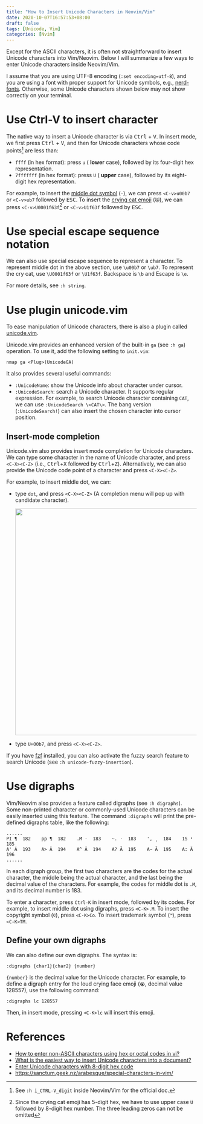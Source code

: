 ```yaml
---
title: "How to Insert Unicode Characters in Neovim/Vim"
date: 2020-10-07T16:57:53+08:00
draft: false
tags: [Unicode, Vim]
categories: [Nvim]
---
```


Except for the ASCII characters, it is often not straightforward to insert
Unicode characters into Vim/Neovim. Below I will summarize a few ways to enter
Unicode characters inside Neovim/Vim.

<!--more-->

I assume that you are using UTF-8 encoding (`:set encoding=utf-8`), and you are
using a font with proper support for Unicode symbols, e.g., [nerd-fonts](https://github.com/ryanoasis/nerd-fonts).
Otherwise, some Unicode characters shown below may not show correctly on your
terminal.

# Use Ctrl-V to insert character

The native way to insert a Unicode character is via <kbd>Ctrl</kbd> + <kbd>
V</kbd>. In insert mode, we first press <kbd>Ctrl</kbd> + <kbd>V</kbd>, and
then for Unicode characters whose code points[^1] are less than:

+ `ffff` (in hex format): press `u` ( __lower__ case), followed by its four-digit hex representation.
+ `7fffffff` (in hex format): press `U` ( __upper__ case), followed by its eight-digit hex representation.

For example, to insert the [middle dot symbol](https://unicode-table.com/en/00B7/) (`·`), we can press `<C-v>u00b7` or `<C-v>ub7`
followed by <kbd>ESC</kbd>. To insert the [crying cat emoji](https://emojipedia.org/crying-cat/) (`😿`), we can press `<C-v>U0001f63f`[^2] or
`<C-v>U1f63f` followed by <kbd>ESC</kbd>.

# Use special escape sequence notation

We can also use special escape sequence to represent a character. To represent
middle dot in the above section, use `\u00b7` or `\ub7`. To represent the cry
cat, use `\U0001f63f` or `\U1f63f`. Backspace is `\b` and Escape is `\e`.

For more details, see `:h string`.

# Use plugin unicode.vim

To ease manipulation of Unicode characters, there is also a plugin called
[unicode.vim](https://github.com/chrisbra/unicode.vim).

Unicode.vim provides an enhanced version of the built-in `ga` (see `:h ga`)
operation. To use it, add the following setting to `init.vim`:

```vim
nmap ga <Plug>(UnicodeGA)
```

It also provides several useful commands:

+ `:UnicodeName`: show the Unicode info about character under cursor.
+ `:UnicodeSearch`: search a Unicode character. It supports regular expression.
For example, to search Unicode character containing `CAT`, we can use
`:UnicodeSearch \<CAT\>`. The bang version (`:UnicodeSearch!`) can also insert
the chosen character into cursor position.

## Insert-mode completion

Unicode.vim also provides insert mode completion for Unicode characters. We can
type some character in the name of Unicode character, and press `<C-X><C-Z>`
(i.e., <kbd>Ctrl</kbd>+<kbd>X</kbd> followed by <kbd>Ctrl</kbd>+<kbd>Z</kbd>).
Alternatively, we can also provide the Unicode code point of a character and
press `<C-X><C-Z>`.

For example, to insert middle dot, we can:

+ type `dot`, and press `<C-X><C-Z>` (A completion menu will pop up with candidate character).
    <p align="center">
    <img src="https://blog-resource-1257868508.file.myqcloud.com/20201007223300.jpg" width="600">
    </p>

+ type `U+00b7`, and press `<C-X><C-Z>`.

If you have [fzf](https://github.com/junegunn/fzf) installed, you can also
activate the fuzzy search feature to search Unicode (see `:h
unicode-fuzzy-insertion`).

# Use digraphs

Vim/Neovim also provides a feature called digraphs (see `:h digraphs`). Some
non-printed character or commonly-used Unicode characters can be easily
inserted using this feature. The command `:digraphs` will print the pre-defined
digraphs table, like the following:

```
......
PI ¶  182    pp ¶  182    .M ·  183    ~. ·  183    ', ¸  184    1S ¹  185
A' Á  193    A> Â  194    A^ Â  194    A? Ã  195    A~ Ã  195    A: Ä  196
......
```

In each digraph group, the first two characters are the codes for the actual
character, the middle being the actual character, and the last being the
decimal value of the characters. For example, the codes for middle dot is `.M`,
and its decimal number is 183.

To enter a character, press `Ctrl-K` in insert mode, followed by its codes. For
example, to insert middle dot using digraphs, press `<C-K>.M`. To insert the
copyright symbol (`©`), press `<C-K>Co`. To insert trademark symbol (`™`),
press `<C-K>TM`.

## Define your own digraphs

We can also define our own digraphs. The syntax is:

```vim
:digraphs {char1}{char2} {number}
```

`{number}` is the decimal value for the Unicode character. For example, to define a digraph entry
for the loud crying face emoji (`😭`, decimal value 128557), use the following command:

```vim
:digraphs lc 128557
```

Then, in insert mode, pressing `<C-K>lc` will insert this emoji.

# References

+ [How to enter non-ASCII characters using hex or octal codes in vi?](https://unix.stackexchange.com/q/61118/221410)
+ [What is the easiest way to insert Unicode characters into a document?](https://vi.stackexchange.com/q/2254/15292)
+ [Enter Unicode characters with 8-digit hex code](https://stackoverflow.com/q/9119649/6064933)
+ https://sanctum.geek.nz/arabesque/special-characters-in-vim/

[^1]: See `:h i_CTRL-V_digit` inside Neovim/Vim for the official doc.
[^2]: Since the crying cat emoji has 5-digit hex, we have to use upper case `U` followed by 8-digit hex number. The three leading zeros can not be omitted
